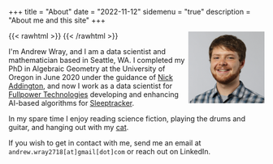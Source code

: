 +++
title = "About"
date = "2022-11-12"
sidemenu = "true"
description = "About me and this site"
+++

{{< rawhtml >}}
    <img src='/img/profile.png' width=150px align=right />
{{< /rawhtml >}}

I'm Andrew Wray, and I am a data scientist and mathematician based in Seattle, WA. I completed my PhD
in Algebraic Geometry at the University of Oregon in June 2020 under the guidance of [Nick Addington](https://pages.uoregon.edu/adding/), and now I work
as a data scientist for [Fullpower Technologies](https://www.fullpower.com/)
developing and enhancing AI-based algorithms for
[Sleeptracker](https://www.sleeptracker.com/).

In my spare time I enjoy reading science fiction, playing the drums and guitar,
and hanging out with my [cat](/img/chiyoh.png).

If you wish to get in contact with me, send me an email at `andrew.wray2718[at]gmail[dot]com` or reach out on LinkedIn.
